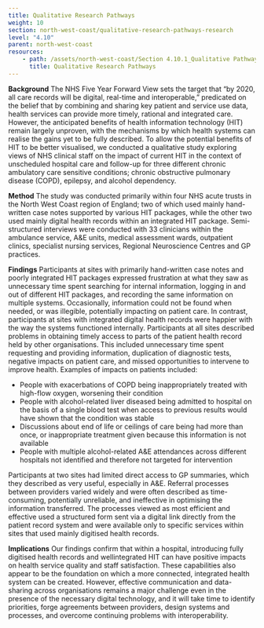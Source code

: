 ```yaml
---
title: Qualitative Research Pathways 
weight: 10
section: north-west-coast/qualitative-research-pathways-research
level: "4.10"
parent: north-west-coast
resources: 
    - path: /assets/north-west-coast/Section 4.10.1_Qualitative Pathways Research Report.pdf
      title: Qualitative Research Pathways
---
```


**Background**
The NHS Five Year Forward View sets the target that “by 2020, all care records will be digital, real-time and interoperable,” predicated on the belief that by combining and sharing key patient and service use data, health services can provide more timely, rational and integrated care. However, the anticipated benefits of health information technology (HIT) remain largely unproven, with the mechanisms by which health systems can realise the gains yet to be fully described. To allow the potential benefits of HIT to be better visualised, we conducted a qualitative study exploring views of NHS clinical staff on the impact of current HIT in the context of unscheduled hospital care and follow-up for three different chronic ambulatory care sensitive conditions; chronic obstructive pulmonary disease (COPD), epilepsy, and alcohol dependency. 

**Method** 
The study was conducted primarily within four NHS acute trusts in the North West Coast region of England; two of which used mainly hand-written case notes supported by various HIT packages, while the other two used mainly digital health records within an integrated HIT package.  Semi-structured interviews were conducted with 33 clinicians within the ambulance service, A&E units, medical assessment wards, outpatient clinics, specialist nursing services, Regional Neuroscience Centres and GP practices. 

**Findings**
Participants at sites with primarily hand-written case notes and poorly integrated HIT packages expressed frustration at what they saw as unnecessary time spent searching for internal information, logging in and out of different HIT packages, and recording the same information on multiple systems. Occasionally, information could not be found when needed, or was illegible, potentially impacting on patient care. In contrast, participants at sites with integrated digital health records were happier with the way the systems functioned internally. Participants at all sites described problems in obtaining timely access to parts of the patient health record held by other organisations. This included unnecessary time spent requesting and providing information, duplication of diagnostic tests, negative impacts on patient care, and missed opportunities to intervene to improve health. Examples of impacts on patients included: 
- People with exacerbations of COPD being inappropriately treated with high-flow oxygen, worsening their condition 
- People with alcohol-related liver diseased being admitted to hospital on the basis of a single blood test when access to previous results would have shown that the condition was stable 
- Discussions about end of life or ceilings of care being had more than once, or inappropriate treatment given because this information is not available 
- People with multiple alcohol-related A&E attendances across different hospitals not identified and therefore not targeted for intervention  
 
Participants at two sites had limited direct access to GP summaries, which they described as very useful, especially in A&E. Referral processes between providers varied widely and were often described as time-consuming, potentially unreliable, and ineffective in optimising the information transferred. The processes viewed as most efficient and effective used a structured form sent via a digital link directly from the patient record system and were available only to specific services within sites that used mainly digitised health records. 
 
**Implications**
Our findings confirm that within a hospital, introducing fully digitised health records and wellintegrated HIT can have positive impacts on health service quality and staff satisfaction. These capabilities also appear to be the foundation on which a more connected, integrated health system can be created. However, effective communication and data-sharing across organisations remains a major challenge even in the presence of the necessary digital technology, and it will take time to identify priorities, forge agreements between providers, design systems and processes, and overcome continuing problems with interoperability. 
 
        
